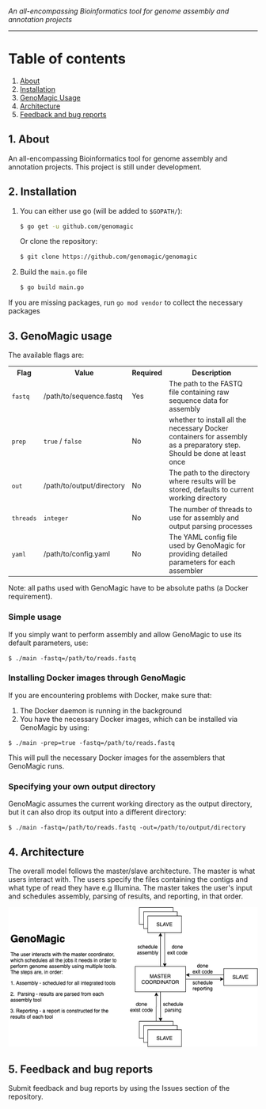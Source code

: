 <p style="align-content: center">
    <img src="https://user-images.githubusercontent.com/19979068/77257398-9cedfe80-6c39-11ea-890a-9167ffd1b374.png" alt="">
    <br /><i>An all-encompassing Bioinformatics tool for genome assembly and annotation projects</i><br>
</p>

---

# Table of contents

1. [About](#1-about) </br>
1. [Installation](#2-installation)
1. [GenoMagic Usage](#3-genomagic-usage)
1. [Architecture](#4-architecture)
1. [Feedback and bug reports](#5-feedback-and-bug-reports)

## 1. About

An all-encompassing Bioinformatics tool for genome assembly and annotation projects. 
This project is still under development.
 
## 2. Installation

1. You can either use go (will be added to `$GOPATH/`):
    ```sh
    $ go get -u github.com/genomagic
    ```
    
    Or clone the repository:  
    ```sh
    $ git clone https://github.com/genomagic/genomagic
    ```
2. Build the `main.go` file
    ```sh
    $ go build main.go
    ```

If you are missing packages, run `go mod vendor` to collect the necessary packages

## 3. GenoMagic usage
The available flags are:
 
<table>
    <tr>
        <th>Flag</th>
        <th>Value</th>
        <th>Required</th>
        <th>Description</th>
    </tr>
    <tr>
        <td><code>fastq</code></td>
        <td>/path/to/sequence.fastq</td>
        <td>Yes</td>
        <td>The path to the FASTQ file containing raw sequence data for assembly</td>
    </tr>
    <tr>
        <td><code>prep</code></td>
        <td><code>true</code> / <code>false</code></td>
        <td>No</td>
        <td>whether to install all the necessary Docker containers for assembly as a preparatory step. 
            Should be done at least once</td>
    </tr>
    <tr>
        <td><code>out</code></td>
        <td>/path/to/output/directory</td>
        <td>No</td>
        <td>The path to the directory where results will be stored, defaults to current working directory</td>
    </tr>
    <tr>
        <td><code>threads</code></td>
        <td><code>integer</code></td>
        <td>No</td>
        <td>The number of threads to use for assembly and output parsing processes</td>
    </tr>
    <tr>
        <td><code>yaml</code></td>
        <td>/path/to/config.yaml</td>
        <td>No</td>
        <td>The YAML config file used by GenoMagic for providing detailed parameters for each assembler</td>
    </tr>
</table>

Note: all paths used with GenoMagic have to be absolute paths (a Docker requirement).

### Simple usage
If you simply want to perform assembly and allow GenoMagic to use its default parameters, use:
```
$ ./main -fastq=/path/to/reads.fastq
```

### Installing Docker images through GenoMagic
If you are encountering problems with Docker, make sure that:
1. The Docker daemon is running in the background
1. You have the necessary Docker images, which can be installed via GenoMagic by using:
```
$ ./main -prep=true -fastq=/path/to/reads.fastq
```
This will pull the necessary Docker images for the assemblers that GenoMagic runs.

### Specifying your own output directory
GenoMagic assumes the current working directory as the output directory, but it can also drop its output into a 
different directory:
```
$ ./main -fastq=/path/to/reads.fastq -out=/path/to/output/directory
``` 

## 4. Architecture

The overall model follows the master/slave architecture. The master is what users interact with. 
The users specify the files containing the contigs and what type of read they have e.g Illumina. 
The master takes the user's input and schedules assembly, parsing of results, and reporting, in that order. 

![](./architecture.png)

## 5. Feedback and bug reports
Submit feedback and bug reports by using the Issues section of the repository.

